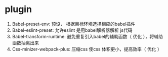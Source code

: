 # plugin

1. Babel-preset-env: 预设， 根据目标环境选择相应的babel插件
2. Babel-eslint-preset: 允许eslint 是用babel解析器解析 js代码
3. Babel-transform-runtime: 避免重复引入babel的辅助函数（ 优化 ），将辅助函数抽离出来
4. Css-minizer-webpack-plus: 压缩css 使css 体积更小，提高效率（ 优化 ）
